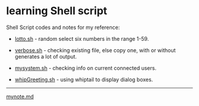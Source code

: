 # learning Shell script
Shell Script codes and notes for my reference:

* [lotto.sh](lotto.sh) - random select six numbers in the range 1-59.

* [verbose.sh](verbose.sh) - checking existing file, else copy one, with or without generates a lot of output.

* [mysystem.sh](mysystem.sh) - checking info on current connected users.

* [whipGreeting.sh](whipGreeting.sh) - using whiptail to display dialog boxes.

---
[mynote.md](mynote.md)
